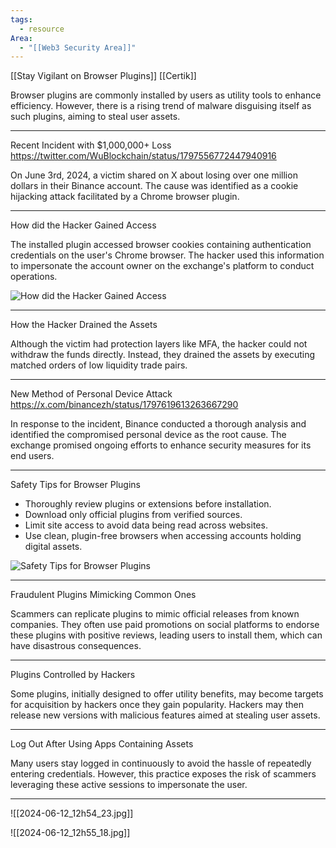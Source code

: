 ```yaml
---
tags:
  - resource
Area:
  - "[[Web3 Security Area]]"
---
```

[[Stay Vigilant on Browser Plugins]]
[[Certik]]

Browser plugins are commonly installed by users as utility tools to enhance efficiency. However, there is a rising trend of malware disguising itself as such plugins, aiming to steal user assets.

---
Recent Incident with $1,000,000+ Loss
https://twitter.com/WuBlockchain/status/1797556772447940916

On June 3rd, 2024, a victim shared on X about losing over one million dollars in their Binance account. The cause was identified as a cookie hijacking attack facilitated by a Chrome browser plugin.

---
How did the Hacker Gained Access

The installed plugin accessed browser cookies containing authentication credentials on the user's Chrome browser. The hacker used this information to impersonate the account owner on the exchange's platform to conduct operations.

![How did the Hacker Gained Access](https://skynet.certik.com/_next/image?url=https%3A%2F%2Fimages.ctfassets.net%2Fjqfm0se0f03r%2F7ecuQQmfc5KTvmbMi67AFO%2F32367d5819c556c614d16c48997fe286%2FScreenshot_2024-06-04_at_7.36.08_PM.png&w=3840&q=75)

---
How the Hacker Drained the Assets

Although the victim had protection layers like MFA, the hacker could not withdraw the funds directly. Instead, they drained the assets by executing matched orders of low liquidity trade pairs.

---
New Method of Personal Device Attack
https://x.com/binancezh/status/1797619613263667290

In response to the incident, Binance conducted a thorough analysis and identified the compromised personal device as the root cause. The exchange promised ongoing efforts to enhance security measures for its end users.

---
Safety Tips for Browser Plugins

- Thoroughly review plugins or extensions before installation.
- Download only official plugins from verified sources.
- Limit site access to avoid data being read across websites.
- Use clean, plugin-free browsers when accessing accounts holding digital assets.

![Safety Tips for Browser Plugins](https://skynet.certik.com/_next/image?url=https%3A%2F%2Fimages.ctfassets.net%2Fjqfm0se0f03r%2F61ybbDomp2iIhQP5qNeseh%2Ffd4c3f6b058251d4bd83f1a575a88093%2FScreenshot_2024-06-04_at_7.40.17_PM.png&w=3840&q=75)

---
Fraudulent Plugins Mimicking Common Ones

Scammers can replicate plugins to mimic official releases from known companies. They often use paid promotions on social platforms to endorse these plugins with positive reviews, leading users to install them, which can have disastrous consequences.

---
Plugins Controlled by Hackers

Some plugins, initially designed to offer utility benefits, may become targets for acquisition by hackers once they gain popularity. Hackers may then release new versions with malicious features aimed at stealing user assets.

---
Log Out After Using Apps Containing Assets

Many users stay logged in continuously to avoid the hassle of repeatedly entering credentials. However, this practice exposes the risk of scammers leveraging these active sessions to impersonate the user.

---
![[2024-06-12_12h54_23.jpg]]

![[2024-06-12_12h55_18.jpg]]